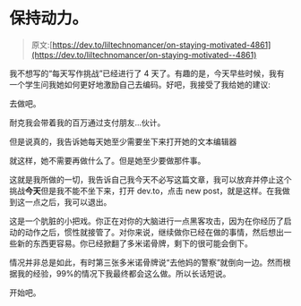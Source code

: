 # 保持动力。

> 原文:[https://dev.to/liltechnomancer/on-staying-motivated-4861](https://dev.to/liltechnomancer/on-staying-motivated--4861)

我不想写的“每天写作挑战”已经进行了 4 天了。有趣的是，今天早些时候，我有一个学生问我她如何更好地激励自己去编码。好吧，我接受了我给她的建议:

去做吧。

耐克我会带着我的百万通过支付朋友...伙计。

但是说真的，我告诉她每天她至少需要坐下来打开她的文本编辑器

就这样，她不需要再做什么了。但是她至少要做那件事。

这就是我所做的一切，我告诉自己我今天不必写这篇文章，我可以放弃并停止这个挑战**今天**但是我不能不坐下来，打开 dev.to，点击 new post，就是这样。在我做到这一点之后，我可以退出。

这是一个肮脏的小把戏。你正在对你的大脑进行一点黑客攻击，因为在你经历了启动的动作之后，惯性就接管了。对你来说，继续做你已经在做的事情，然后想出一些新的东西更容易。你已经掀翻了多米诺骨牌，剩下的很可能会倒下。

情况并非总是如此，有时第三张多米诺骨牌说“去他妈的警察”就倒向一边。然而根据我的经验，99%的情况下我最终都会这么做。所以长话短说。

开始吧。